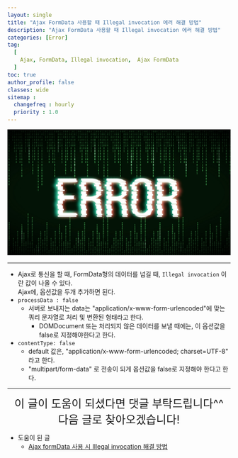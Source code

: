 ```yaml
---
layout: single
title: "Ajax FormData 사용할 때 Illegal invocation 에러 해결 방법"
description: "Ajax FormData 사용할 때 Illegal invocation 에러 해결 방법"
categories: [Error]
tag:
  [
    Ajax, FormData, Illegal invocation,  Ajax FormData
  ]
toc: true
author_profile: false
classes: wide
sitemap :
  changefreq : hourly
  priority : 1.0
---
```


![](/assets/img/etc/error.png)

---

- Ajax로 통신을 할 때, FormData형의 데이터를 넘길 때, `Illegal invocation` 이란 값이 나올 수 있다.<br>
Ajax에, 옵션값을 두개 추가하면 된다.
- `processData : false`
  - 서버로 보내지는 data는 "application/x-www-form-urlencoded"에 맞는 쿼리 문자열로 처리 및 변환된 형태라고 한다.
    - DOMDocument 또는 처리되지 않은 데이터를 보낼 때에는, 이 옵션값을 false로 지정해야한다고 한다.
- `contentType: false`
  - default 값은, "application/x-www-form-urlencoded; charset=UTF-8" 라고 한다.
  - "multipart/form-data" 로 전송이 되게 옵션값을 false로 지정해야 한다고 한다.

---

<div style="font-size:25px; text-align:center">
이 글이 도움이 되셨다면 댓글 부탁드립니다^^<br>
다음 글로 찾아오겠습니다!
</div>

- 도움이 된 글
  - [Ajax formData 사용 시 Illegal invocation 해결 방법](https://bravesuccess.tistory.com/274)
